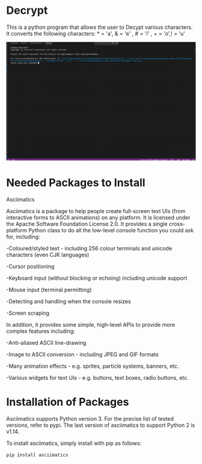 # Decrypt
This is a python program that allows the user to Decypt various characters. It converts the following characters: * = 'a', & = 'e' , # = 'i' , + = 'o',! = 'u'


![Alt Text](Decrypt.gif)

# Needed Packages to Install
Asciimatics

Asciimatics is a package to help people create full-screen text UIs (from interactive forms to ASCII animations) on any platform. It is licensed under the Apache Software Foundation License 2.0. It provides a single cross-platform Python class to do all the low-level console function you could ask for, including:

-Coloured/styled text - including 256 colour terminals and unicode characters (even CJK languages)

-Cursor positioning

-Keyboard input (without blocking or echoing) including unicode support

-Mouse input (terminal permitting)

-Detecting and handling when the console resizes

-Screen scraping


In addition, it provides some simple, high-level APIs to provide more complex features including:

-Anti-aliased ASCII line-drawing

-Image to ASCII conversion - including JPEG and GIF formats

-Many animation effects - e.g. sprites, particle systems, banners, etc.

-Various widgets for text UIs - e.g. buttons, text boxes, radio buttons, etc.

# Installation of Packages
Asciimatics supports Python version 3. For the precise list of tested versions, refer to pypi. The last version of asciimatics to support Python 2 is v1.14.

To install asciimatics, simply install with pip as follows:
```
pip install asciimatics
```
